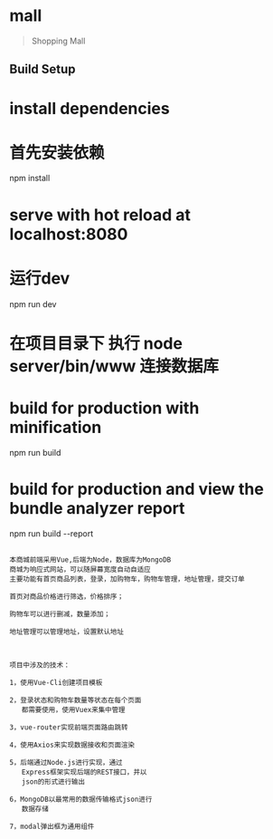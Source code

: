# mall

> Shopping Mall 

## Build Setup


# install dependencies
# 首先安装依赖
npm install

# serve with hot reload at localhost:8080
# 运行dev
npm run dev

# 在项目目录下 执行 node server/bin/www 连接数据库

# build for production with minification
npm run build

# build for production and view the bundle analyzer report
npm run build --report
```

本商城前端采用Vue,后端为Node，数据库为MongoDB
商城为响应式网站，可以随屏幕宽度自动自适应
主要功能有首页商品列表，登录，加购物车，购物车管理，地址管理，提交订单

首页对商品价格进行筛选，价格排序；

购物车可以进行删减，数量添加；

地址管理可以管理地址，设置默认地址



项目中涉及的技术：

1，使用Vue-Cli创建项目模板

2，登录状态和购物车数量等状态在每个页面
   都需要使用，使用Vuex来集中管理

3，vue-router实现前端页面路由跳转

4，使用Axios来实现数据接收和页面渲染

5，后端通过Node.js进行实现，通过
   Express框架实现后端的REST接口，并以
   json的形式进行输出

6，MongoDB以最常用的数据传输格式json进行
   数据存储

7，modal弹出框为通用组件
